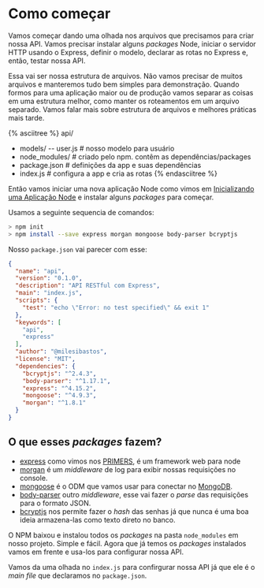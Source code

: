 # Como começar

Vamos começar dando uma olhada nos arquivos que precisamos para criar nossa API. Vamos precisar instalar alguns _packages_ Node, iniciar o servidor HTTP usando o Express, definir o modelo, declarar as rotas no Express e, então, testar nossa API.

Essa vai ser nossa estrutura de arquivos. Não vamos precisar de muitos arquivos e manteremos tudo bem simples para demonstração. Quando formos para uma aplicação maior ou de produção vamos separar as coisas em uma estrutura melhor, como manter os roteamentos em um arquivo separado. Vamos falar mais sobre estrutura de arquivos e melhores práticas mais tarde.

{% asciitree %}
api/
- models/
-- user.js      # nosso modelo para usuário
- node_modules/ # criado pelo npm. contêm as dependências/packages
- package.json  # definições da app e suas dependências
- index.js     # configura a app e cria as rotas
{% endasciitree %}

Então vamos iniciar uma nova aplicação Node como vimos em [Inicializando uma Aplicação Node](comecando-com-node/inicializando-um-app-node.md) e instalar alguns _packages_ para começar.

<asciinema-player src="/assets/api-init.json" speed="2" poster="npt:1:20"></asciinema-player>

Usamos a seguinte sequencia de comandos:

```bash
> npm init
> npm install --save express morgan mongoose body-parser bcryptjs
```

Nosso ```package.json``` vai parecer com esse:

```json
{
  "name": "api",
  "version": "0.1.0",
  "description": "API RESTful com Express",
  "main": "index.js",
  "scripts": {
    "test": "echo \"Error: no test specified\" && exit 1"
  },
  "keywords": [
    "api",
    "express"
  ],
  "author": "@milesibastos",
  "license": "MIT",
  "dependencies": {
    "bcryptjs": "^2.4.3",
    "body-parser": "^1.17.1",
    "express": "^4.15.2",
    "mongoose": "^4.9.3",
    "morgan": "^1.8.1"
  }
}
```

## O que esses *packages* fazem?

- [express](https://www.npmjs.com/package/express) como vimos nos [PRIMERS](comecando/expressjs.md), é um framework web para node
- [morgan](https://www.npmjs.com/package/morgan) é um _middleware_ de log para exibir nossas requisições no console.
- [mongoose](https://www.npmjs.com/package/mongoose) é o ODM que vamos usar para conectar no [MongoDB](https://www.mongodb.com/).
- [body-parser](https://www.npmjs.com/package/body-parser) outro _middleware_, esse vai fazer o _parse_ das requisições para o formato JSON.
- [bcryptjs](https://www.npmjs.com/package/bcryptjs) nos permite fazer o _hash_ das senhas já que nunca é uma boa ideia armazena-las como texto direto no banco.

O NPM baixou e instalou todos os _packages_ na pasta ```node_modules``` em nosso projeto. Simple e fácil. Agora que já temos os _packages_ instalados vamos em frente e usa-los para configurar nossa API.

Vamos da uma olhada no ```index.js``` para confirgurar nossa API já que ele é o _main file_ que declaramos no ```package.json```.
